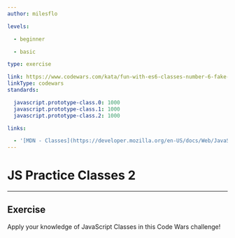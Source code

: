 ```yaml
---
author: milesflo

levels:

  - beginner

  - basic

type: exercise

link: https://www.codewars.com/kata/fun-with-es6-classes-number-6-fake-files-basic
linkType: codewars
standards:

  javascript.prototype-class.0: 1000
  javascript.prototype-class.1: 1000
  javascript.prototype-class.2: 1000

links:

  - '[MDN - Classes](https://developer.mozilla.org/en-US/docs/Web/JavaScript/Reference/Classes)'
---
```


# JS Practice Classes 2

---

## Exercise

Apply your knowledge of JavaScript Classes in this Code Wars challenge!
